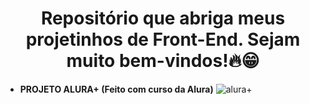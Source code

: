 <h1 align="center"> Repositório que abriga meus projetinhos de Front-End. Sejam muito bem-vindos!🔥😁 </h1>

- **PROJETO ALURA+ (Feito com curso da Alura)**
![alura+](https://github.com/sailegomes/Projetos_FrontEnd/assets/123494424/e965ed32-aa07-454c-876a-3fc013e2387a)

